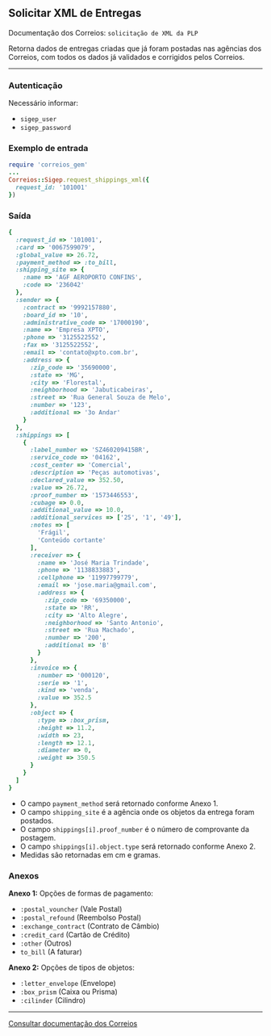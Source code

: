 ## Solicitar XML de Entregas

Documentação dos Correios: `solicitação de XML da PLP`

Retorna dados de entregas criadas que já foram postadas nas agências dos Correios, com todos os dados já
validados e corrigidos pelos Correios.

____

### Autenticação
Necessário informar:
* `sigep_user`
* `sigep_password`

### Exemplo de entrada

```ruby
require 'correios_gem'
...
Correios::Sigep.request_shippings_xml({
  request_id: '101001'
})
```

### Saída


```ruby
{
  :request_id => '101001',
  :card => '0067599079',
  :global_value => 26.72,
  :payment_method => :to_bill,
  :shipping_site => {
    :name => 'AGF AEROPORTO CONFINS',
    :code => '236042'
  },
  :sender => {
    :contract => '9992157880',
    :board_id => '10',
    :administrative_code => '17000190',
    :name => 'Empresa XPTO',
    :phone => '3125522552',
    :fax => '3125522552',
    :email => 'contato@xpto.com.br',
    :address => {
      :zip_code => '35690000',
      :state => 'MG',
      :city => 'Florestal',
      :neighborhood => 'Jabuticabeiras',
      :street => 'Rua General Souza de Melo',
      :number => '123',
      :additional => '3o Andar'
    }
  },
  :shippings => [
    {
      :label_number => 'SZ460209415BR',
      :service_code => '04162',
      :cost_center => 'Comercial',
      :description => 'Peças automotivas',
      :declared_value => 352.50,
      :value => 26.72,
      :proof_number => '1573446553',
      :cubage => 0.0,
      :additional_value => 10.0,
      :additional_services => ['25', '1', '49'],
      :notes => [
        'Frágil',
        'Conteúdo cortante'
      ],
      :receiver => {
        :name => 'José Maria Trindade',
        :phone => '1138833883',
        :cellphone => '11997799779',
        :email => 'jose.maria@gmail.com',
        :address => {
          :zip_code => '69350000',
          :state => 'RR',
          :city => 'Alto Alegre',
          :neighborhood => 'Santo Antonio',
          :street => 'Rua Machado',
          :number => '200',
          :additional => 'B'
        }
      },
      :invoice => {
        :number => '000120',
        :serie => '1',
        :kind => 'venda',
        :value => 352.5
      },
      :object => {
        :type => :box_prism,
        :height => 11.2,
        :width => 23,
        :length => 12.1,
        :diameter => 0,
        :weight => 350.5
      }
    }
  ]
}
```
* O campo `payment_method` será retornado conforme Anexo 1.
* O campo `shipping_site` é a agência onde os objetos da entrega foram postados.
* O campo `shippings[i].proof_number` é o número de comprovante da postagem. 
* O campo `shippings[i].object.type` será retornado conforme Anexo 2.
‌‌ 
* Medidas são retornadas em cm e gramas.

### Anexos

__Anexo 1:__
Opções de formas de pagamento:
* `:postal_vouncher` (Vale Postal)
* `:postal_refound` (Reembolso Postal)
* `:exchange_contract` (Contrato de Câmbio)
* `:credit_card` (Cartão de Crédito)
* `:other` (Outros)
* `to_bill` (A faturar)

__Anexo 2:__
Opções de tipos de objetos:
* `:letter_envelope` (Envelope)
* `:box_prism` (Caixa ou Prisma)
* `:cilinder` (Cilindro)

---

[Consultar documentação dos Correios](CORREIOS_DOCUMENT.pdf)
